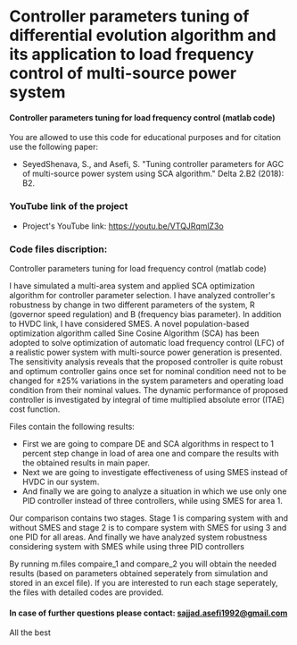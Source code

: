 # Controller parameters tuning of differential evolution algorithm and its application to load frequency control of multi-source power system
#### Controller parameters tuning for load frequency control (matlab code)

You are allowed to use this code for educational purposes and for citation use the following paper:

+ SeyedShenava, S., and Asefi, S. "Tuning controller parameters for AGC of multi-source power system using SCA algorithm." Delta 2.B2 (2018): B2.

### YouTube link of the project
+ Project's YouTube link: https://youtu.be/VTQJRqmlZ3o 

### Code files discription:
Controller parameters tuning for load frequency control (matlab code) 

I have simulated a multi-area system and applied SCA optimization algorithm for controller parameter selection. 
I have analyzed controller's robustness by change in two different parameters of the system, R (governor speed regulation) and B (frequency bias parameter). In addition to HVDC link, I have considered SMES.
A novel population-based optimization algorithm called Sine Cosine Algorithm (SCA) has been adopted to solve optimization of automatic load frequency control (LFC) of a realistic power system with multi-source power generation is presented.
The sensitivity analysis reveals that the proposed controller is quite robust and optimum controller gains once set for nominal condition need not to be changed for ±25% variations in the system parameters and operating load condition from their nominal values. The dynamic performance of proposed controller is investigated by integral of time multiplied absolute error (ITAE) cost function.

Files contain the following results:

- First we are going to compare DE and SCA algorithms in respect to 1 percent step change in load of area one and compare the results with the obtained results in main paper. 
- Next we are going to investigate effectiveness of using SMES instead of HVDC in our system. 
- And finally we are going to analyze a situation in which we use only one PID controller instead of three controllers, while using SMES for area 1. 

Our comparison contains two stages. Stage 1 is comparing system with and without SMES and stage 2 is to compare system with SMES for using 3 and one PID for all areas. And finally we have analyzed system robustness considering system with SMES while using three PID controllers

By running m.files compaire_1 and compare_2 you will obtain the needed results (based on parameters obtained seperately from simulation and stored in an excel file). If you are interested to run each stage seperately, the files with detailed codes are provided. 

#### In case of further questions please contact: sajjad.asefi1992@gmail.com
All the best


